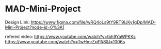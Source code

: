 # MAD-Mini-Project
Design Link: https://www.figma.com/file/wRQ4oLs9tY9RT9lJKy1gDp/MAD-Mini-Project?node-id=0%3A1


refered video:
https://www.youtube.com/watch?v=tbh9YaWPKKs
https://www.youtube.com/watch?v=TwHmrZxiPA8&t=1006s
